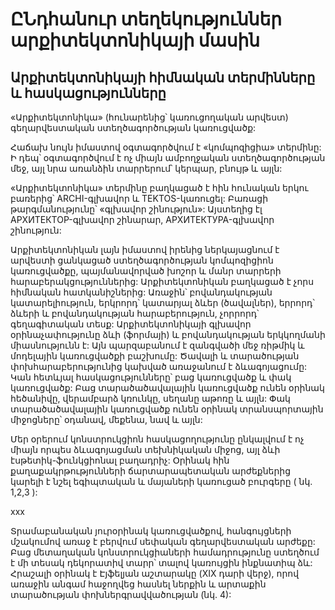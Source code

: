 # ԸՆդհանուր տեղեկություններ արքիտեկտոնիկայի մասին
## Արքիտեկտոնիկայի հիմնական տերմինները և հասկացությունները



«Արքիտեկտոնիկա» (հունարենից՝ կառուցողական արվեստ) գեղարվեստական ստեղծագործության կառուցվածք:

Հաճախ նույն իմաստով օգտագործվում է «կոմպոզիցիա» տերմինը: Ի դեպ՝ օգտագործվում է ոչ միայն ամբողջական ստեղծագործության մեջ, այլ նրա առանձին տարրերում՝ կերպար, բնույթ և այլն:

«Արքիտեկտոնիկա» տերմինը բաղկացած է հին հունական երկու բառերից՝ ARCHI-գլխավոր և TEKTOS-կառուցել: Բառացի թարգմանությունը՝ «գլխավոր շինություն»: Այստեղից էլ АРХИТЕКТОР-գլխավոր շինարար, АРХИТЕКТУРА-գլխավոր շինություն:

Արքիտեկտոնիկան լայն իմաստով իրենից ներկայացնում է արվեստի ցանկացած ստեղծագործության կոմպոզիցիոն կառուցվածքը, պայմանավորված խոշոր և մանր տարրերի հարաբերակցություններից: Արքիտեկտոնիկան բաղկացած է չորս հիմնական հատկանիշներից: Առաջին՝  բովանդակության կատարելիություն, երկրորդ՝ կատարյալ ձևեր (ծավալներ), երրորդ՝ ձևերի և բովանդակության հարաբերություն, չորրորդ՝ գեղագիտական տեսք: Արքիտեկտոնիկայի գլխավոր օրինաչափությունը ձևի (ֆորմայի) և բովանդակության երկկողմանի միասնությունն է: Այն պարզաբանում է զանգվածի մեջ ռիթմիկ և մոդելային կառուցվածքի բաշխումը: Ծավալի և տարածության փոխհարաբերությունից կախված առաջանում է ձևագոյացումը: Կան հետևյալ հասկացությունները՝ բաց կառուցվածք և փակ կառուցվածք: Բաց տարածածավալային կառուցվածք ունեն օրինակ հեծանիվը, վերամբարձ կռունկը, սեղանը աթոռը և այլն: Փակ տարածածավալային կառուցվածք ունեն օրինակ տրանսպորտային միջոցները՝ օդանավ, մեքենա, նավ և այլն:

Մեր օրերում կոնստրուկցիոն հասկացողությունը ընկալվում է ոչ միայն  որպես ձևագոյացման տեխնիկական միջոց, այլ ձևի էսթետիկ-ֆունկցիոնալ բաղադրիչ: Օրինակ հին քաղաքակրթությունների ճարտարապետական արժեքներից կարելի է նշել եգիպտական և մայաների կառուցած բուրգերը ( նկ. 1,2,3 ):

xxx

Տրամաբանական յուրօրինակ կառուցվածքով, հանգույցների մշակումով առաջ է բերվում սեփական գեղարվեստական արժեքը: Բաց մետաղական կոնստրուկցիաների համադրությունը ստեղծում է մի տեսակ դեկորատիվ տարր՝ տալով կառույցին ինքնատիպ ձև:  Հրաշալի օրինակ է Էյֆելյան աշտարակը (XIX դարի վերջ), որով առաջին անգամ հաջողվեց հասնել ներքին և արտաքին տարածության փոխներգրավվածության (նկ. 4):
